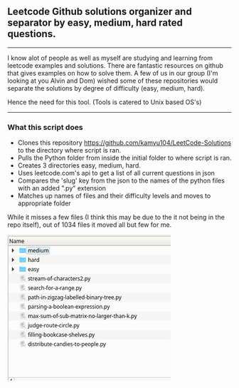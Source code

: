 ## Leetcode Github solutions organizer and separator by easy, medium, hard rated questions.

___

I know alot of people as well as myself are studying and learning from leetcode examples and solutions. There are fantastic resources on github that gives examples on how to solve them. A few of us in our group (I'm looking at you Alvin and Dom) wished some of these repositories would separate the solutions by degree of difficulty (easy, medium, hard).

Hence the need for this tool. 
(Tools is catered to Unix based OS's)
___

### What this script does
* Clones this repository https://github.com/kamyu104/LeetCode-Solutions to the directory where script is ran.
* Pulls the Python folder from inside the initial folder to where script is ran.
* Creates 3 directories easy, medium, hard.
* Uses leetcode.com's api to get a list of all current questions in json
* Compares the 'slug' key from the json to the names of the python files with an added ".py" extension
* Matches up names of files and their difficulty levels and moves to appropriate folder

While it misses a few files (I think this may be due to the it not being in the repo itself), out of 1034 files it moved all but few for me.

![](https://github.com/tlscripts/leetcodetool/blob/master/leetcode.png)





